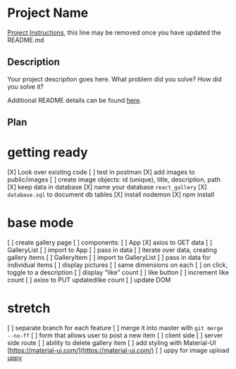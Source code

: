 # Project Name

[Project Instructions](./INSTRUCTIONS.md), this line may be removed once you have updated the README.md

## Description

Your project description goes here. What problem did you solve? How did you solve it?

Additional README details can be found [here](https://github.com/PrimeAcademy/readme-template/blob/master/README.md).

## Plan

# getting ready
[X] Look over existing code
    [ ] test in postman
[X] add images to public/images
    [ ] create image objects: id (unique), title, description, path
[X] keep data in database
    [X] name your database `react_gallery`
    [X] `database.sql` to document db tables
[X] install nodemon
[X] npm install

# base mode
[ ] create gallery page
[ ] components:
    [ ] App
        [X] axios to GET data
    [ ] GalleryList
        [ ] import to App
        [ ] pass in data
        [ ] iterate over data, creating gallery items
    [ ] GalleryItem
        [ ] import to GalleryList
        [ ] pass in data for individual items
        [ ] display pictures
            [ ] same dimensions on each
        [ ] on click, toggle to a description
        [ ] display "like" count
        [ ] like button
            [ ] increment like count
            [ ] axios to PUT updatedlike count
            [ ] update DOM
# stretch
[ ] separate branch for each feature
    [ ] merge it into master with `git merge --no-ff`
[ ] form that allows user to post a new item
    [ ] client side 
    [ ] server side route
[ ] ability to delete gallery item
[ ] add styling with Material-UI [https://material-ui.com/](https://material-ui.com/)
[ ] uppy for image upload [uppy](https://uppy.io/)